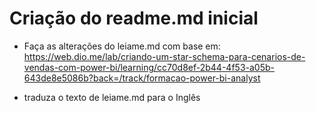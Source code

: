 # Criação do readme.md inicial

- Faça as alterações do leiame.md com base em: https://web.dio.me/lab/criando-um-star-schema-para-cenarios-de-vendas-com-power-bi/learning/cc70d8ef-2b44-4f53-a05b-643de8e5086b?back=/track/formacao-power-bi-analyst

- traduza o texto de leiame.md para o Inglês
